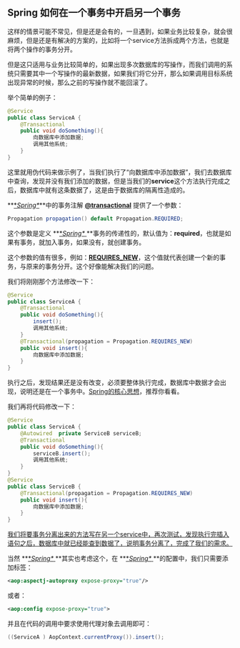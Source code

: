 ## Spring 如何在一个事务中开启另一个事务

这样的情景可能不常见，但是还是会有的，一旦遇到，如果业务比较复杂，就会很麻烦，但是还是有解决的方案的，比如将一个service方法拆成两个方法，也就是将两个操作的事务分开。

但是这只适用与业务比较简单的，如果出现多次数据库的写操作，而我们调用的系统只需要其中一个写操作的最新数据，如果我们将它分开，那么如果调用目标系统出现异常的时候，那么之前的写操作就不能回滚了。

举个简单的例子：

```java
@Service
public class ServiceA {  
    @Transactional  
    public void doSomething(){        
        向数据库中添加数据;        
        调用其他系统;  
    }
}
```



这里就用伪代码来做示例了，当我们执行了“向数据库中添加数据”，我们去数据库中查询，发现并没有我们添加的数据，但是当我们的**service**这个方法执行完成之后，数据库中就有这条数据了，这是由于数据库的隔离性造成的。

**[\**Spring\**](http://mp.weixin.qq.com/s?__biz=MzI3ODcxMzQzMw==&mid=2247491561&idx=2&sn=446e9a25108a71bbb8a0c24a955f3ada&chksm=eb539adfdc2413c9e80a4e0811b83b8978f0d2fc367e0ba60c70e36cce2a5c502c4d98623d95&scene=21#wechat_redirect)**中的事务注解 **[@transactional](http://mp.weixin.qq.com/s?__biz=MzI3ODcxMzQzMw==&mid=2247486512&idx=1&sn=01ce7459e71ffe204025fb66248a0c08&chksm=eb538906dc240010f561e14f4a71f98db2e35eee892523e71456675bdbe30c56b0096433d975&scene=21#wechat_redirect)** 提供了一个参数：

```java
Propagation propagation() default Propagation.REQUIRED;
```



这个参数是定义 **[\**Spring\** ](http://mp.weixin.qq.com/s?__biz=MzI3ODcxMzQzMw==&mid=2247491561&idx=2&sn=446e9a25108a71bbb8a0c24a955f3ada&chksm=eb539adfdc2413c9e80a4e0811b83b8978f0d2fc367e0ba60c70e36cce2a5c502c4d98623d95&scene=21#wechat_redirect)**事务的传递性的，默认值为：**required**，也就是如果有事务，就加入事务，如果没有，就创建事务。



这个参数的值有很多，例如：[**REQUIRES_NEW**](http://mp.weixin.qq.com/s?__biz=MzI3ODcxMzQzMw==&mid=2247483796&idx=1&sn=a11835fb6cdf4d957b5748ae916e53b7&chksm=eb5384a2dc240db4c392cb131c35b2287ac11040cafe7cd7ca167b2ae913290ca2541c46cd9a&scene=21#wechat_redirect)，这个值就代表创建一个新的事务，与原来的事务分开。这个好像能解决我们的问题。

我们将刚刚那个方法修改一下：

```java
@Service
public class ServiceA { 
    @Transactional  
    public void doSomething(){        
        insert();        
        调用其他系统;  
    }    
    @Transactional(propagation = Propagation.REQUIRES_NEW)  
    public void insert(){    
        向数据库中添加数据;  
    }
}
```

执行之后，发现结果还是没有改变，必须要整体执行完成，数据库中数据才会出现，说明还是在一个事务中。[Spring的核心思想](http://mp.weixin.qq.com/s?__biz=MzI3ODcxMzQzMw==&mid=2247491561&idx=2&sn=446e9a25108a71bbb8a0c24a955f3ada&chksm=eb539adfdc2413c9e80a4e0811b83b8978f0d2fc367e0ba60c70e36cce2a5c502c4d98623d95&scene=21#wechat_redirect)，推荐你看看。

我们再将代码修改一下：

```java
@Service
public class ServiceA {  
    @Autowired  private ServiceB serviceB;  
    @Transactional  
    public void doSomething(){        
        serviceB.insert();        
        调用其他系统;  
    }
}
@Service
public class ServiceB {  
    @Transactional(propagation = Propagation.REQUIRES_NEW)  
    public void insert(){    
        向数据库中添加数据;  
    }
}
```

[我们将要事务分离出来的方法写在另一个service中，再次测试，发现执行完插入语句之后，数据库中就已经能查到数据了，说明事务分离了，完成了我们的需求。](http://mp.weixin.qq.com/s?__biz=MzI3ODcxMzQzMw==&mid=2247491621&idx=1&sn=332712bcb7146cb9f5f3f280e3bb1c2b&chksm=eb506513dc27ec05d2143663720c1a3b7d9b610954763cb7cea3f8f31a6bad5064d8ef5b13c1&scene=21#wechat_redirect)

当然 **[\**Spring\** ](http://mp.weixin.qq.com/s?__biz=MzI3ODcxMzQzMw==&mid=2247491561&idx=2&sn=446e9a25108a71bbb8a0c24a955f3ada&chksm=eb539adfdc2413c9e80a4e0811b83b8978f0d2fc367e0ba60c70e36cce2a5c502c4d98623d95&scene=21#wechat_redirect)**其实也考虑这个，在 **[\**Spring\** ](http://mp.weixin.qq.com/s?__biz=MzI3ODcxMzQzMw==&mid=2247491561&idx=2&sn=446e9a25108a71bbb8a0c24a955f3ada&chksm=eb539adfdc2413c9e80a4e0811b83b8978f0d2fc367e0ba60c70e36cce2a5c502c4d98623d95&scene=21#wechat_redirect)**的配置中，我们只需要添加标签：

```xml
<aop:aspectj-autoproxy expose-proxy="true"/>
```

或者：

```xml
<aop:config expose-proxy="true">
```

并且在代码的调用中要求使用代理对象去调用即可：

```java
((ServiceA ) AopContext.currentProxy()).insert();
```

